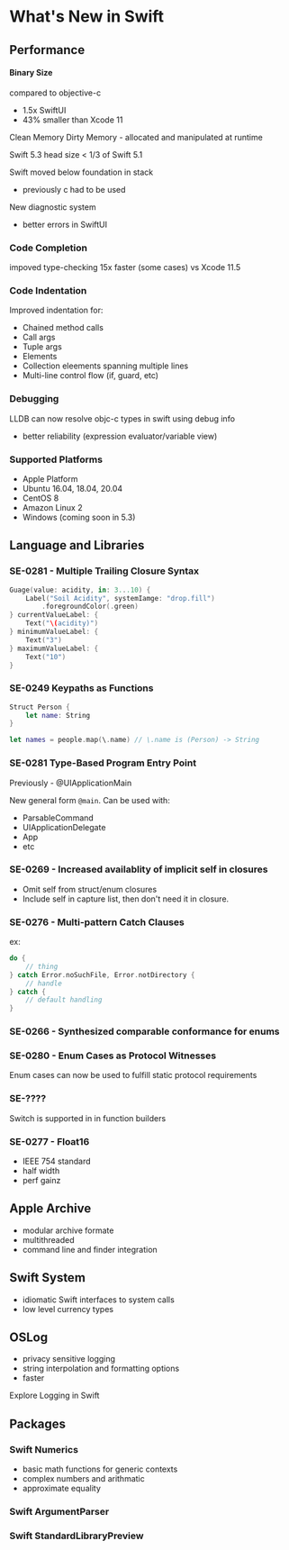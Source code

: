 # What's New in Swift

## Performance

#### Binary Size

compared to objective-c
- 1.5x
SwiftUI
- 43% smaller than Xcode 11

Clean Memory
Dirty Memory - allocated and manipulated at runtime

Swift 5.3 head size < 1/3 of Swift 5.1

Swift moved below foundation in stack
- previously c had to be used

New diagnostic system
- better errors in SwiftUI

### Code Completion

impoved type-checking
15x faster (some cases) vs Xcode 11.5

### Code Indentation
Improved indentation for:
- Chained method calls
- Call args
- Tuple args
- Elements
- Collection eleements spanning multiple lines
- Multi-line control flow (if, guard, etc)

### Debugging

LLDB can now resolve objc-c types in swift using debug info
- better reliability (expression evaluator/variable view)

### Supported Platforms

- Apple Platform
- Ubuntu 16.04, 18.04, 20.04
- CentOS 8
- Amazon Linux 2
- Windows (coming soon in 5.3)


## Language and Libraries

### SE-0281  - Multiple Trailing Closure Syntax

```swift
Guage(value: acidity, in: 3...10) {
    Label("Soil Acidity", systemIamge: "drop.fill")
        .foregroundColor(.green)
} currentValueLabel: {
    Text("\(acidity)")
} minimumValueLabel: {
    Text("3")
} maximumValueLabel: {
    Text("10")
}
```

### SE-0249 Keypaths as Functions

```swift
Struct Person {
    let name: String
}

let names = people.map(\.name) // \.name is (Person) -> String
```

### SE-0281 Type-Based Program Entry Point

Previously - @UIApplicationMain

New general form `@main`. Can be used with:
- ParsableCommand
- UIApplicationDelegate
- App
- etc

### SE-0269 - Increased availablity of implicit self in closures

- Omit self from struct/enum closures
- Include self in capture list, then don't need it in closure.

### SE-0276 - Multi-pattern Catch Clauses

ex:
```swift
do {
    // thing
} catch Error.noSuchFile, Error.notDirectory {
    // handle
} catch {
    // default handling
}
```

### SE-0266 - Synthesized comparable conformance for enums


### SE-0280 - Enum Cases as Protocol Witnesses

Enum cases can now be used to fulfill static protocol requirements

### SE-????

Switch is supported in in function builders

### SE-0277 - Float16

- IEEE 754 standard
- half width
- perf gainz

## Apple Archive

- modular archive formate
- multithreaded
- command line and finder integration

## Swift System
- idiomatic Swift interfaces to system calls
- low level currency types

## OSLog
- privacy sensitive logging
- string interpolation and formatting options
- faster

Explore Logging in Swift

## Packages

### Swift Numerics
- basic math functions for generic contexts
- complex numbers and arithmatic
- approximate equality

### Swift ArgumentParser

### Swift StandardLibraryPreview



